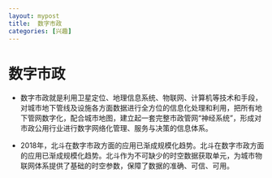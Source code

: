 ```yaml
---
layout: mypost
title:  数字市政
categories: [兴趣]
---
```


# 数字市政

- 数字市政就是利用卫星定位、地理信息系统、物联网、计算机等技术和手段，对城市地下管线及设施各方面数据进行全方位的信息化处理和利用，把所有地下管网数字化，配合城市地图，建立起一套完整市政管网“神经系统”，形成对市政公用行业进行数字网络化管理、服务与决策的信息体系。

- 2018年，北斗在数字市政方面的应用已渐成规模化趋势。北斗在数字市政方面的应用已渐成规模化趋势。北斗作为不可缺少的时空数据获取单元，为城市物联网体系提供了基础的时空参数，保障了数据的准确、可信、可用。